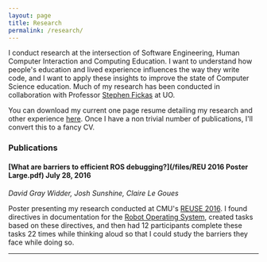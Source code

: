 ```yaml
---
layout: page
title: Research
permalink: /research/
---
```


I conduct research at the intersection of Software Engineering, Human Computer Interaction and Computing Education. I want to understand how people's education and lived experience influences the way they write code, and I want to apply these insights to improve the state of Computer Science education. Much of my research has been conducted in collaboration with Professor [Stephen Fickas](https://www.cs.uoregon.edu/People/Faculty/Stephen_Fickas.php) at UO.

You can download my current one page resume detailing my research and other experience [here](/files/Widder_Resume.pdf). Once I have a non trivial number of publications, I'll convert this to a fancy CV.

### Publications

#### [What are barriers to efficient ROS debugging?](/files/REU 2016 Poster Large.pdf) July 28, 2016

*David Gray Widder, Josh Sunshine, Claire Le Goues*

Poster presenting my research conducted at CMU's [REUSE 2016](http://www.isri.cmu.edu/education/reu-se/index.html). I found directives in documentation for the [Robot Operating System](http://www.ros.org), created tasks based on these directives, and then had 12 participants complete these tasks 22 times while thinking aloud so that I could study the barriers they face while doing so.
<hr>
